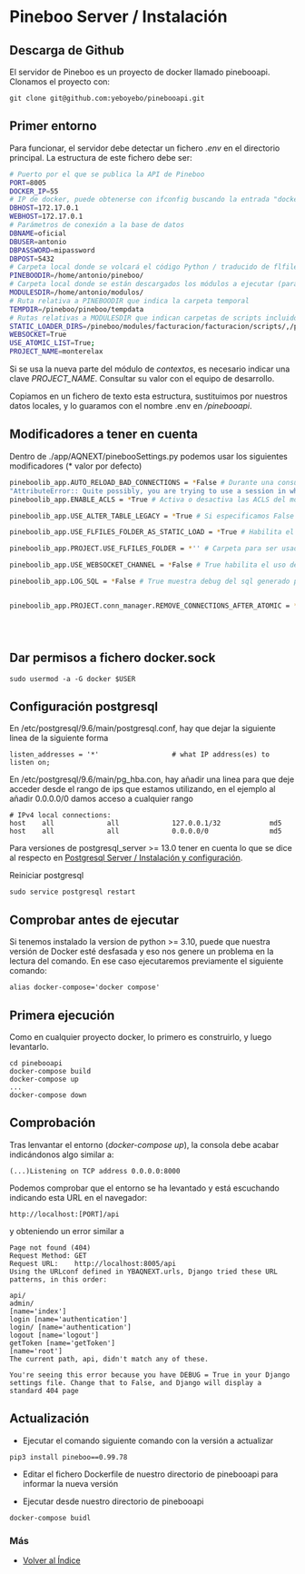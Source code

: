 # Pineboo Server / Instalación

## Descarga de Github

El servidor de Pineboo es un proyecto de docker llamado pinebooapi. Clonamos el proyecto con:

```console
git clone git@github.com:yeboyebo/pinebooapi.git
```

## Primer entorno

Para funcionar, el servidor debe detectar un fichero _.env_ en el directorio principal. La estructura de este fichero debe ser:

```sh
# Puerto por el que se publica la API de Pineboo
PORT=8005
DOCKER_IP=55
# IP de docker, puede obtenerse con ifconfig buscando la entrada "docker"
DBHOST=172.17.0.1
WEBHOST=172.17.0.1
# Parámetros de conexión a la base de datos
DBNAME=oficial
DBUSER=antonio
DBPASSWORD=mipassword
DBPOST=5432
# Carpeta local donde se volcará el código Python / traducido de flfiles
PINEBOODIR=/home/antonio/pineboo/
# Carpeta local donde se están descargados los módulos a ejecutar (para carga estática)
MODULESDIR=/home/antonio/modulos/
# Ruta relativa a PINEBOODIR que indica la carpeta temporal
TEMPDIR=/pineboo/pineboo/tempdata
# Rutas relativas a MODULESDIR que indican carpetas de scripts incluidos en la carga estática
STATIC_LOADER_DIRS=/pineboo/modules/facturacion/facturacion/scripts/,/pineboo/modules/facturacion/principal/scripts/,/pineboo/modules/facturacion/almacen/scripts/,/pineboo/modules/facturacion/tpv/scripts/,/pineboo/modules/sistema/libreria/scripts/
WEBSOCKET=True
USE_ATOMIC_LIST=True;
PROJECT_NAME=monterelax
```
Si se usa la nueva parte del módulo de _contextos_, es necesario indicar una clave _PROJECT_NAME_. Consultar su valor con el equipo de desarrollo.

Copiamos en un fichero de texto esta estructura, sustituimos por nuestros datos locales, y lo guaramos con el nombre .env en _/pinebooapi_.

## Modificadores a tener en cuenta

Dentro de ./app/AQNEXT/pinebooSettings.py podemos usar los siguientes modificadores (\* valor por defecto)

```sh
pineboolib_app.AUTO_RELOAD_BAD_CONNECTIONS = *False # Durante una consulta, cuando se especifica a True y se detecta una sessión erronea, reinicia las conexiones del usuario. Cuando está False y se detecta la sesión erronea , lanzará una excepción:
"AttributeError:: Quite possibly, you are trying to use a session in which a previous error has occurred and has not been recovered with a rollback. Current session is discarded."
pineboolib_app.ENABLE_ACLS = *True # Activa o desactiva las ACLS del módulo de acceso instalado.

pineboolib_app.USE_ALTER_TABLE_LEGACY = *True # Si especificamos False , usará alembic para la regenración de tablas (solo usarlo en desarrollo, hay que estar muy seguro de hacerlo en producción)

pineboolib_app.USE_FLFILES_FOLDER_AS_STATIC_LOAD = *True # Habilita el uso de la carpeta especificada en pineboolib_app.PROJECT.USE_FLFILES_FOLDER como flfiles.

pineboolib_app.PROJECT.USE_FLFILES_FOLDER = *'' # Carpeta para ser usada como flfiles.

pineboolib_app.USE_WEBSOCKET_CHANNEL = *False # True habilita el uso de websocket

pineboolib_app.LOG_SQL = *False # True muestra debug del sql generado por sqlalchemy.


pineboolib_app.PROJECT.conn_manager.REMOVE_CONNECTIONS_AFTER_ATOMIC = * False # True cierra las conexiónes al terminar de ejecutar el decorador atomic. Esto es importante para que el pool de conexiones no se llene.





```

## Dar permisos a fichero docker.sock

```console
sudo usermod -a -G docker $USER
```

## Configuración postgresql

En /etc/postgresql/9.6/main/postgresql.conf, hay que dejar la siguiente linea de la siguiente forma

```
listen_addresses = '*'                  # what IP address(es) to listen on;
```

En /etc/postgresql/9.6/main/pg_hba.con, hay añadir una linea para que deje acceder desde el rango de ips que estamos utilizando, en el ejemplo al añadir 0.0.0.0/0 damos acceso a cualquier rango

```
# IPv4 local connections:
host    all             all             127.0.0.1/32            md5
host    all             all             0.0.0.0/0               md5
```

Para versiones de postgresql_server >= 13.0 tener en cuenta lo que se dice al respecto en [Postgresql Server / Instalación y configuración](../postgresql_server/configuracion.md).


Reiniciar postgresql

```
sudo service postgresql restart
```

## Comprobar antes de ejecutar

Si tenemos instalado la version de python >= 3.10, puede que nuestra versión de Docker esté desfasada y eso nos genere un problema en la lectura del comando. En ese caso ejecutaremos previamente el siguiente comando:

```console
alias docker-compose='docker compose' 
```

## Primera ejecución

Como en cualquier proyecto docker, lo primero es construirlo, y luego levantarlo.

```console
cd pinebooapi
docker-compose build
docker-compose up
...
docker-compose down
```

## Comprobación

Tras lenvantar el entorno (_docker-compose up_), la consola debe acabar indicándonos algo similar a:

```console
(...)Listening on TCP address 0.0.0.0:8000
```

Podemos comprobar que el entorno se ha levantado y está escuchando indicando esta URL en el navegador:

```url
http://localhost:[PORT]/api
```

y obteniendo un error similar a

```
Page not found (404)
Request Method:	GET
Request URL:	http://localhost:8005/api
Using the URLconf defined in YBAQNEXT.urls, Django tried these URL patterns, in this order:

api/
admin/
[name='index']
login [name='authentication']
login/ [name='authentication']
logout [name='logout']
getToken [name='getToken']
[name='root']
The current path, api, didn't match any of these.

You're seeing this error because you have DEBUG = True in your Django settings file. Change that to False, and Django will display a standard 404 page
```
## Actualización

- Ejecutar el comando siguiente comando con la versión a actualizar

```
pip3 install pineboo==0.99.78
```

- Editar el fichero Dockerfile de nuestro directorio de pinebooapi para informar la nueva versión

- Ejecutar desde nuestro directorio de pinebooapi

```
docker-compose buidl
```

### Más

- [Volver al Índice](./index.md)
